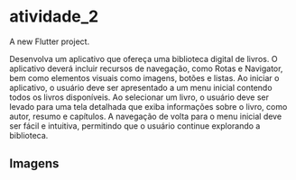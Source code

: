 # atividade_2

A new Flutter project.

Desenvolva um aplicativo que ofereça uma biblioteca digital de livros. O aplicativo deverá incluir recursos de navegação, como Rotas e Navigator, bem como elementos visuais como imagens, botões e listas. Ao iniciar o aplicativo, o usuário deve ser apresentado a um menu inicial contendo todos os livros disponíveis. Ao selecionar um livro, o usuário deve ser levado para uma tela detalhada que exiba informações sobre o livro, como autor, resumo e capítulos. A navegação de volta para o menu inicial deve ser fácil e intuitiva, permitindo que o usuário continue explorando a biblioteca.

## Imagens

